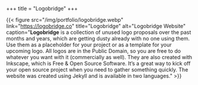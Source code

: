 +++
title = "Logobridge"
+++

{{< figure src="/img/portfolio/logobridge.webp" link="https://logobridge.co" title="Logobridge" alt="Logobridge Website" caption="**Logobridge** is a collection of unused logo proposals over the past months and years, which are getting dusty already with no one using them. Use them as a placeholder for your project or as a template for your upcoming logo. All logos are in the Public Domain, so you are free to do whatever you want with it (commercially as well). They are also created with Inkscape, which is Free & Open Source Software. It’s a great way to kick off your open source project when you need to gather something quickly. The website was created using Jekyll and is available in two languages." >}}
